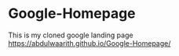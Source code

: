 # Google-Homepage
This is my cloned google landing page
https://abdulwaarith.github.io/Google-Homepage/
